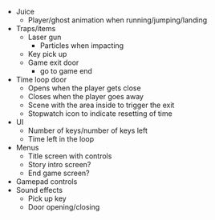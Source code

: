 * Juice
  * Player/ghost animation when running/jumping/landing
* Traps/items
  * Laser gun
    * Particles when impacting
  * Key pick up
  * Game exit door
    * go to game end
* Time loop door
  * Opens when the player gets close
  * Closes when the player goes away
  * Scene with the area inside to trigger the exit
  * Stopwatch icon to indicate resetting of time
* UI
  * Number of keys/number of keys left
  * Time left in the loop
* Menus
  * Title screen with controls
  * Story intro screen?
  * End game screen?
* Gamepad controls
* Sound effects
  * Pick up key
  * Door opening/closing
